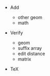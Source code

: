 * Add
    - other geom
    - math

* Verify
    - geom
    - suffix array
    - edit distance
    - matrix

* TeX


